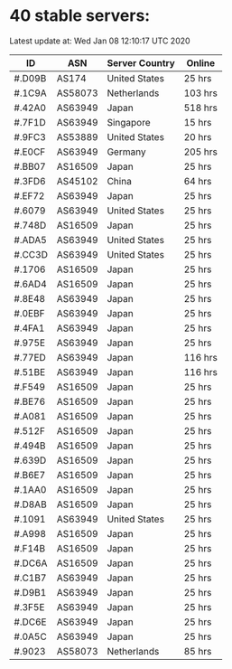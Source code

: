 # 40 stable servers:

Latest update at: Wed Jan 08 12:10:17 UTC 2020

| ID | ASN | Server Country | Online |
| -- | --- | -------------- | ------ |
| #.D09B | AS174 | United States | 25 hrs |
| #.1C9A | AS58073 | Netherlands | 103 hrs |
| #.42A0 | AS63949 | Japan | 518 hrs |
| #.7F1D | AS63949 | Singapore | 15 hrs |
| #.9FC3 | AS53889 | United States | 20 hrs |
| #.E0CF | AS63949 | Germany | 205 hrs |
| #.BB07 | AS16509 | Japan | 25 hrs |
| #.3FD6 | AS45102 | China | 64 hrs |
| #.EF72 | AS63949 | Japan | 25 hrs |
| #.6079 | AS63949 | United States | 25 hrs |
| #.748D | AS16509 | Japan | 25 hrs |
| #.ADA5 | AS63949 | United States | 25 hrs |
| #.CC3D | AS63949 | United States | 25 hrs |
| #.1706 | AS16509 | Japan | 25 hrs |
| #.6AD4 | AS16509 | Japan | 25 hrs |
| #.8E48 | AS63949 | Japan | 25 hrs |
| #.0EBF | AS63949 | Japan | 25 hrs |
| #.4FA1 | AS63949 | Japan | 25 hrs |
| #.975E | AS63949 | Japan | 25 hrs |
| #.77ED | AS63949 | Japan | 116 hrs |
| #.51BE | AS63949 | Japan | 116 hrs |
| #.F549 | AS16509 | Japan | 25 hrs |
| #.BE76 | AS16509 | Japan | 25 hrs |
| #.A081 | AS16509 | Japan | 25 hrs |
| #.512F | AS16509 | Japan | 25 hrs |
| #.494B | AS16509 | Japan | 25 hrs |
| #.639D | AS16509 | Japan | 25 hrs |
| #.B6E7 | AS16509 | Japan | 25 hrs |
| #.1AA0 | AS16509 | Japan | 25 hrs |
| #.D8AB | AS16509 | Japan | 25 hrs |
| #.1091 | AS63949 | United States | 25 hrs |
| #.A998 | AS16509 | Japan | 25 hrs |
| #.F14B | AS16509 | Japan | 25 hrs |
| #.DC6A | AS16509 | Japan | 25 hrs |
| #.C1B7 | AS63949 | Japan | 25 hrs |
| #.D9B1 | AS63949 | Japan | 25 hrs |
| #.3F5E | AS63949 | Japan | 25 hrs |
| #.DC6E | AS63949 | Japan | 25 hrs |
| #.0A5C | AS63949 | Japan | 25 hrs |
| #.9023 | AS58073 | Netherlands | 85 hrs |


